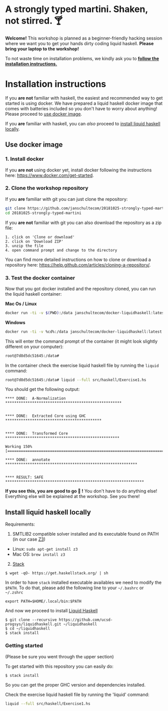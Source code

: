 A strongly typed martini. Shaken, not stirred. 🍸
===

**Welcome!** This workshop is planned as a beginner-friendly hacking session where we want you to get your hands dirty coding liquid haskell. **Please bring your laptop to the workshop!**

To not waste time on installation problems, we kindly ask you to [**follow the installation instructions.**](#installation-instructions)

# Installation instructions
If you **are not** familiar with haskell, the easiest and recommended way to get started is using docker. We have prepared a liquid haskell docker image that comes with batteries included so you don't have to worry about anything! Please proceed to [use docker image](#use-docker-image).

If you **are** familiar with haskell, you can *also* proceed to [install liquid haskell locally](#install-liquid-haskell-locally).

## Use docker image

### 1. Install docker
If you **are not** using docker yet, install docker following the instructions here: https://www.docker.com/get-started.

### 2. Clone the workshop repository
If you **are** familiar with git you can just clone the repository:

```bash
git clone https://github.com/janschultecom/20181025-strongly-typed-martini.git
cd 20181025-strongly-typed-martini
```

If you **are not** familiar with git you can also download the repository as a zip file:

    1. click on 'Clone or download' 
    2. click on 'Download ZIP' 
    3. unzip the file 
    4. open command prompt and change to the directory

You can find more detailed instructions on how to clone or download a repository here: https://help.github.com/articles/cloning-a-repository/.

### 3. Test the docker container

Now that you got docker installed and the repository cloned, you can run the liquid haskell container:

**Mac Os / Linux**
```bash
docker run -ti -v $(PWD):/data janschultecom/docker-liquidhaskell:latest
```
**Windows**
```bash
docker run -ti -v %cd%:/data janschultecom/docker-liquidhaskell:latest
```
This will enter the command prompt of the container (it might look slightly different on your computer):
```bash
root@7d8d5dc51645:/data# 
```

In the container check the exercise liquid haskell file by running the `liquid` command:
```bash
root@7d8d5dc51645:/data# liquid --full src/haskell/Exercise1.hs
```

You should get the following output:
```
**** DONE:  A-Normalization ****************************************************


**** DONE:  Extracted Core using GHC *******************************************


**** DONE:  Transformed Core ***************************************************

Working 150% [==================================================================================================]

**** DONE:  annotate ***********************************************************


**** RESULT: SAFE **************************************************************
```

**If you see this, you are good to go 🙌 !** You don't have to do anything else! Everything else will be explained at the workshop. See you there!


## Install liquid haskell locally

Requirements:

1. SMTLIB2 compatible solver installed and its executable found on PATH (in our case [Z3](https://github.com/Z3Prover/z3))

* Linux: `sudo apt-get install z3`
* Mac OS: `brew install z3`

2. [Stack](https://docs.haskellstack.org/en/stable/README/)

```
$ wget -qO- https://get.haskellstack.org/ | sh
```

In order to have `stack` installed executable availables we need to modify the `$PATH`. To do that, please add the following line to your `~/.bashrc` or `~/.zshrc`

```
export PATH=$HOME/.local/bin:$PATH
```

And now we proceed to install [Liquid Haskell](https://github.com/ucsd-progsys/liquidhaskell/blob/develop/INSTALL.md)

```
$ git clone --recursive https://github.com/ucsd-progsys/liquidhaskell.git ~/liquidhaskell
$ cd ~/liquidhaskell
$ stack install 
```

### Getting started

(Please be sure you went through the upper section)

To get started with this repository you can easily do:

```
$ stack install
```

So you can get the proper GHC version and dependencies installed.

Check the exercise liquid haskell file by running the 'liquid' command:
```bash
liquid --full src/haskell/Exercise1.hs
```